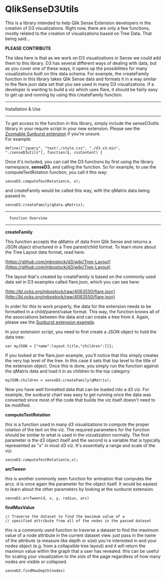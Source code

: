 QlikSenseD3Utils
================
This is a library intended to help Qlik Sense Extension developers in the creation of D3 visualizations.  Right now, there are only a few functions, mostly related to the creation of visualizations based on Tree Data. That being said...

**PLEASE CONTRIBUTE**

The idea here is that as we work on D3 visualizations in Sense we could add them to this library.  D3 has several different ways of dealing with data, but as you cover one of these ways, it opens up the possibilities for many visualizations built on this data schema.
For example, the createFamily function in this library takes Qlik Sense data and formats it in a way similar to the flare.json data set that you see used in many D3 visualizations.  If a developer is wanting to build a viz which uses flare, it should be fairly easy to get up and running by using this createFamily function.

*********************************
Installation & Use
*********************************
To get access to the function in this library, simply include the senseD3utils library in your require script in your new extension.  Please see the [Zoomable Sunburst extension](https://github.com/brianwmunz/QlikSenseD3ZoomableSunbust) if you're unsure.  
For example:
```
define(["jquery", "text!./style.css", "./d3.v3.min", "./senseD3utils"], function($, cssContent) {

```
Once it's included, you can call the D3 functions by first using the library namespace, **senseD3**, and calling the function.  So for example, to use the computeTextRotation function, you call it this way:
```
senseD3.computeTextRotation(e, x);
```
and createFamily would be called this way, with the qMatrix data being passed in:
```
senseD3.createFamily(qData.qMatrix);
```


*********************************
      Function Overview       
*********************************
**createFamily**

This function accepts the qMatrix of data from Qlik Sense and returns a JSON object structured in a Tree parent/child format. 
To learn more about the Tree Layout data format, read here:

[https://github.com/mbostock/d3/wiki/Tree-Layout](https://github.com/mbostock/d3/wiki/Tree-Layout)

The layout that's created by createFamily is based on the commonly used data set in D3 examples called flare.json, which you can see here:  

[http://bl.ocks.org/mbostock/raw/4063550/flare.json](http://bl.ocks.org/mbostock/raw/4063550/flare.json)

In order for this to work properly, the data for the extension needs to be formatted in a child/parent/value format.  This way, the function knows all of the associations between the data and can create a tree from it.  Again, please see the [Sunburst extension example](https://github.com/brianwmunz/QlikSenseD3ZoomableSunbust).

In your extension script, you need to first create a JSON object to hold the data tree:
```
var myJSON = {"name":layout.title,"children":[]};
```
If you looked at the flare.json example, you'll notice that this simply creates the very top level of the tree.  In this case it sets that top level to the title of the extension object.
Once this is done, you simply run the function against the qMatrix data and load it in as children to the top category:
```
myJSON.children = senseD3.createFamily(qMatrix);
```
Now you have well formatted data that can be loaded into a d3 viz.  For example, the sunburst chart was easy to get running once the data was converted since most of the code that builds the viz itself doesn't need to be modified.

**computeTextRotation**

this is a function used in many d3 visualizations to compute the proper rotation of the text on the viz.  The required parameters for the function should be similar to what is used in the vizualization normally.  The first parameter is the d3 object itself and the second is a variable that is typically represented as "x" in most d3 viz.  It's essentially a range and scale of the viz:
```
senseD3.computeTextRotation(e,x);
```

**arcTween**

this is another commonly seen function for animation that computes the arcs.  d is once again the parameter for the object itself.  It would be easiest to learn about the other parameters by looking at the sunburst extension.
```
senseD3.arcTween(d, x, y, radius, arc)
```

**findMaxValue**

    // Traverse the dataset to find the maximum value of a 
    // specified attribute from all of the nodes in the passed dataset

this is a commonly used function to traverse a dataset to find the maximum value of a node attribute in the current dataset view. just pass in the name of the attribute (a measure like depth or size) you're interested in and your nodes object (e.g. from a collapsible tree layout) and it will return the maximun value within the graph that a user has revealed. this can be useful for scaling your visualization to the size of the page regardless of how many nodes are visible or collapsed.
```
senseD3.findMaxDepth(nodes)
```
